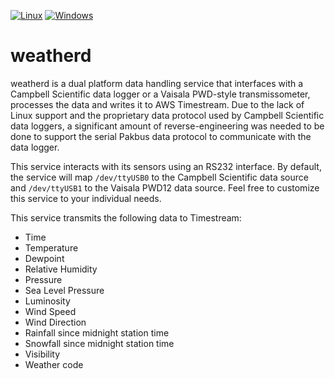 [![Linux](https://github.com/YourGirlInSpace/weatherd/actions/workflows/dotnet-linux.yml/badge.svg)](https://github.com/YourGirlInSpace/weatherd/actions/workflows/dotnet-linux.yml) [![Windows](https://github.com/YourGirlInSpace/weatherd/actions/workflows/dotnet.yml/badge.svg)](https://github.com/YourGirlInSpace/weatherd/actions/workflows/dotnet.yml)

# weatherd

weatherd is a dual platform data handling service that interfaces with a Campbell Scientific data logger or a Vaisala PWD-style transmissometer, processes the data and writes it to AWS Timestream.  Due to the lack of Linux support and the proprietary data protocol used by Campbell Scientific data loggers, a significant amount of reverse-engineering was needed to be done to support the serial Pakbus data protocol to communicate with the data logger.

This service interacts with its sensors using an RS232 interface.  By default, the service will map `/dev/ttyUSB0` to the Campbell Scientific data source and `/dev/ttyUSB1` to the Vaisala PWD12 data source.  Feel free to customize this service to your individual needs.

This service transmits the following data to Timestream:
- Time
- Temperature
- Dewpoint
- Relative Humidity
- Pressure
- Sea Level Pressure
- Luminosity
- Wind Speed
- Wind Direction
- Rainfall since midnight station time
- Snowfall since midnight station time
- Visibility
- Weather code
